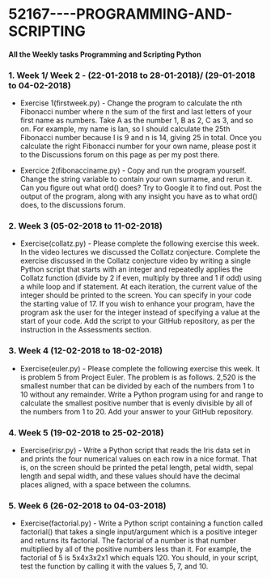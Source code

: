 # 52167----PROGRAMMING-AND-SCRIPTING
#### All the Weekly tasks Programming and Scripting Python

### 1. Week 1/ Week 2 -  (22-01-2018 to 28-01-2018)/ (29-01-2018 to 04-02-2018)
  * Exercise 1(firstweek.py) - Change the program to calculate the nth Fibonacci number where n the sum of the first and last letters of your first name as numbers. Take A as the number 1, B as 2, C as 3, and so on. For example, my name is Ian, so I should calculate the 25th Fibonacci number because I is 9 and n is 14, giving 25 in total. Once you calculate the right Fibonacci number for your own name, please post it to the Discussions forum on this page as per my post there.

  * Exercice 2(fibonacciname.py) - Copy and run the program yourself. Change the string variable to contain your own surname, and rerun it. Can you figure out what ord() does? Try to Google it to find out. Post the output of the program, along with any insight you have as to what ord() does, to the discussions forum.


### 2. Week 3 (05-02-2018 to 11-02-2018)
  * Exercise(collatz.py) - Please complete the following exercise this week. In the video lectures we discussed the Collatz conjecture. Complete the exercise discussed in the Collatz conjecture video by writing a single Python script that starts with an integer and repeatedly applies the Collatz function (divide by 2 if even, multiply by three and 1 if odd) using a while loop and if statement. At each iteration, the current value of the integer should be printed to the screen. You can specify in your code the starting value of 17. If you wish to enhance your program, have the program ask the user for the integer instead of specifying a value at the start of your code. Add the script to your GitHub repository, as per the instruction in the Assessments section.


### 3. Week 4 (12-02-2018 to 18-02-2018)
  * Exercise(euler.py) - Please complete the following exercise this week. It is problem 5 from Project Euler. The problem is as follows. 2,520 is the smallest number that can be divided by each of the numbers from 1 to 10 without any remainder. Write a Python program using for and range to calculate the smallest positive number that is evenly divisible by all of the numbers from 1 to 20. Add your answer to your GitHub repository.


### 4. Week 5 (19-02-2018 to 25-02-2018)
  * Exercise(irisr.py) - Write a Python script that reads the Iris data set in and prints the four numerical values on each row in a nice format. That is, on the screen should be printed the petal length, petal width, sepal length and sepal width, and these values should have the decimal places aligned, with a space between the columns.
  
  
  ### 5. Week 6 (26-02-2018 to 04-03-2018)
  * Exercise(factorial.py) - Write a Python script containing a function called factorial() that takes a single input/argument which is a positive integer and returns its factorial. The factorial of a number is that number multiplied by all of the positive numbers less than it. For example, the factorial of 5 is 5x4x3x2x1 which equals 120. You should, in your script, test the function by calling it with the values 5, 7, and 10.
